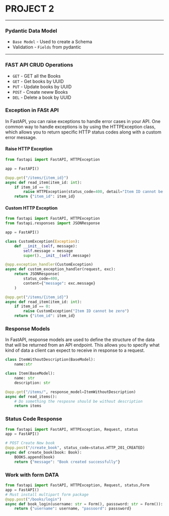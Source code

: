 # PROJECT 2

---

### Pydantic Data Model

- `Base Model` - Used to create a Schema
- Validation - `Fields` from pydantic

---

### FAST API CRUD Operations

- `GET` - GET all the Books
- `GET` - Get books by UUID
- `PUT` - Update books by UUID
- `POST` - Create neww Books
- `DEL` - Delete a book by UUID

### Exception in FASt API

In FastAPI, you can raise exceptions to handle error cases in your API. One common way to handle exceptions is by using the HTTPException class, which allows you to return specific HTTP status codes along with a custom error message.

#### Raise HTTP Exception

```python
from fastapi import FastAPI, HTTPException

app = FastAPI()

@app.get("/items/{item_id}")
async def read_item(item_id: int):
    if item_id == 0:
        raise HTTPException(status_code=400, detail="Item ID cannot be zero")
    return {"item_id": item_id}

```

#### Custom HTTP Exception

```python
from fastapi import FastAPI, HTTPException
from fastapi.responses import JSONResponse

app = FastAPI()

class CustomException(Exception):
    def __init__(self, message):
        self.message = message
        super().__init__(self.message)

@app.exception_handler(CustomException)
async def custom_exception_handler(request, exc):
    return JSONResponse(
        status_code=400,
        content={"message": exc.message}
    )

@app.get("/items/{item_id}")
async def read_item(item_id: int):
    if item_id == 0:
        raise CustomException("Item ID cannot be zero")
    return {"item_id": item_id}


```

### Response Models

In FastAPI, response models are used to define the structure of the data that will be returned from an API endpoint. This allows you to specify what kind of data a client can expect to receive in response to a request.

```python
class ItemWithoutDescription(BaseModel):
    name:str

class Item(BaseModel):
    name: str
    description: str

@app.get("/items/", response_model=ItemWithoutDescription)
async def read_items():
    # Do something the resposne should be without description
    return items

```

### Status Code Response

```python
from fastapi import FastAPI, HTTPException, Request, status
app = FastAPI()

# POST Create New book
@app.post("/create_book", status_code=status.HTTP_201_CREATED)
async def create_book(book: Book):
    BOOKS.append(book)
    return {"message": "Book created successfully"}
```

### Work with form DATA

```python
from fastapi import FastAPI, HTTPException, Request, status,Form
app = FastAPI()
# Must install multipart form package
@app.post("/books/login")
async def book_login(username: str = Form(), passsword: str = Form()):
    return {"username": username, "passoord": passsword}
```
